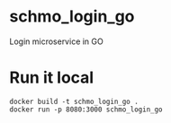 # schmo_login_go
Login microservice in GO

# Run it local
```
docker build -t schmo_login_go . 
docker run -p 8080:3000 schmo_login_go
```